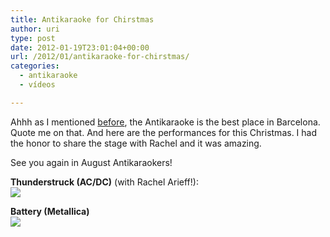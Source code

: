 ```yaml
---
title: Antikaraoke for Chirstmas
author: uri
type: post
date: 2012-01-19T23:01:04+00:00
url: /2012/01/antikaraoke-for-chirstmas/
categories:
  - antikaraoke
  - vídeos

---
```

Ahhh as I mentioned [before][1], the Antikaraoke is the best place in Barcelona. Quote me on that. And here are the performances for this Christmas. I had the honor to share the stage with Rachel and it was amazing.

See you again in August Antikaraokers!

**Thunderstruck (AC/DC)** (with Rachel Arieff!):  
[![](http://img.youtube.com/vi/bqQH4DVuO9o/0.jpg)](https://youtube.com/watch?v=bqQH4DVuO9o) 

**Battery (Metallica)**  
[![](http://img.youtube.com/vi/KfdBnzBkwlE/0.jpg)](https://youtube.com/watch?v=KfdBnzBkwlE) 

 [1]: /2011/03/back-to-the-antikaraoke/